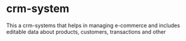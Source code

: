 # crm-system
This a crm-systems that helps in managing e-commerce and includes editable data about products, customers, transactions and other

